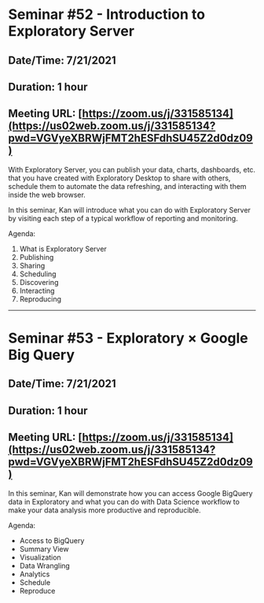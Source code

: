 # Seminar #52 - Introduction to Exploratory Server
## Date/Time: 7/21/2021
## Duration: 1 hour
## Meeting URL: [https://zoom.us/j/331585134](https://us02web.zoom.us/j/331585134?pwd=VGVyeXBRWjFMT2hESFdhSU45Z2d0dz09)

With Exploratory Server, you can publish your data, charts, dashboards, etc. that you have created with Exploratory Desktop to share with others, schedule them to automate the data refreshing, and interacting with them inside the web browser.

In this seminar, Kan will introduce what you can do with Exploratory Server by visiting each step of a typical workflow of reporting and monitoring.

Agenda:

1. What is Exploratory Server
2. Publishing
3. Sharing
4. Scheduling
5. Discovering
6. Interacting
7. Reproducing

----

# Seminar #53 - Exploratory × Google Big Query
## Date/Time: 7/21/2021
## Duration: 1 hour
## Meeting URL: [https://zoom.us/j/331585134](https://us02web.zoom.us/j/331585134?pwd=VGVyeXBRWjFMT2hESFdhSU45Z2d0dz09)

In this seminar, Kan will demonstrate how you can access Google BigQuery data in Exploratory and what you can do with Data Science workflow to make your data analysis more productive and reproducible.

Agenda:

* Access to BigQuery
* Summary View
* Visualization
* Data Wrangling
* Analytics
* Schedule
* Reproduce 
